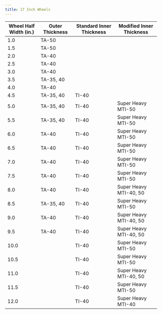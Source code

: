 ```yaml
---
title: 17 Inch Wheels
---
```


| Wheel Half Width (in.) | Outer Thickness | Standard Inner Thickness | Modified Inner Thickness |
| ---- | ---- | ---- | ---- |
| 1.0 | TA-50 |
| 1.5 | TA-50 |
| 2.0 | TA-40 |
| 2.5 | TA-40 |
| 3.0 | TA-40 |
| 3.5 | TA-35, 40 |
| 4.0 | TA-40 |
| 4.5 | TA-35, 40 | TI-40 |
| 5.0 | TA-35, 40 | TI-40 | Super Heavy MTI-50 |
| 5.5 | TA-35, 40 | TI-40 | Super Heavy MTI-50 |
| 6.0 | TA-40 | TI-40 | Super Heavy MTI-50 |
| 6.5 | TA-40 | TI-40 | Super Heavy MTI-50 |
| 7.0 | TA-40 | TI-40 | Super Heavy MTI-50 |
| 7.5 | TA-40 | TI-40 | Super Heavy MTI-50 |
| 8.0 | TA-40 | TI-40 | Super Heavy MTI-40, 50 |
| 8.5 | TA-35, 40 | TI-40 | Super Heavy MTI-50 |
| 9.0 | TA-40 | TI-40 | Super Heavy MTI-40, 50 |
| 9.5 | TA-40 | TI-40 | Super Heavy MTI-40, 50 |
| 10.0 |  | TI-40 | Super Heavy MTI-50 |
| 10.5 |  | TI-40 | Super Heavy MTI-50 |
| 11.0 |  | TI-40 | Super Heavy MTI-40, 50 |
| 11.5 |  | TI-40 | Super Heavy MTI-50 |
| 12.0 |  | TI-40 | Super Heavy MTI-40 |